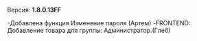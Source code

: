Версия: **1.8.0.13FF**

-Добавлена функция Изменение пароля (Артем)
-FRONTEND: Добавление товара для группы: Администратор.(Глеб)